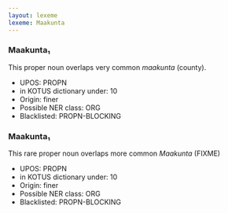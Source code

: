 ```yaml
---
layout: lexeme
lexeme: Maakunta
---
```


###  Maakunta₁

This proper noun overlaps  very common *maakunta* (county).
* UPOS:  PROPN
* in KOTUS dictionary under:  10
* Origin:  finer
* Possible NER class:  ORG
* Blacklisted:  PROPN-BLOCKING


###  Maakunta₁

This rare proper noun overlaps more common *Maakunta* (FIXME)
* UPOS:  PROPN
* in KOTUS dictionary under:  10
* Origin:  finer
* Possible NER class:  ORG
* Blacklisted:  PROPN-BLOCKING

